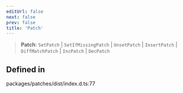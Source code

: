 ```yaml
---
editUrl: false
next: false
prev: false
title: 'Patch'
---
```


> **Patch**: `SetPatch` \| `SetIfMissingPatch` \| `UnsetPatch` \| `InsertPatch` \| `DiffMatchPatch` \| `IncPatch` \| `DecPatch`

## Defined in

packages/patches/dist/index.d.ts:77
